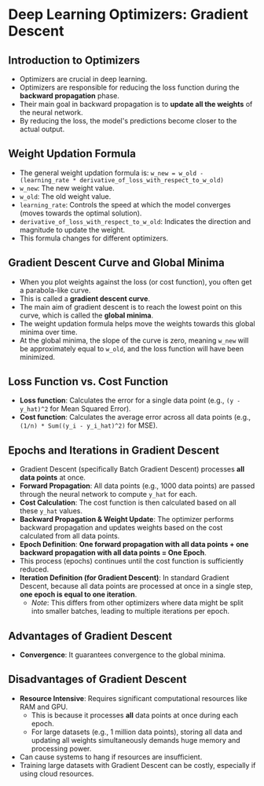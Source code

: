 # Deep Learning Optimizers: Gradient Descent 

## Introduction to Optimizers
*   Optimizers are crucial in deep learning.
*   Optimizers are responsible for reducing the loss function during the **backward propagation** phase.
*   Their main goal in backward propagation is to **update all the weights** of the neural network.
*   By reducing the loss, the model's predictions become closer to the actual output.

## Weight Updation Formula
*   The general weight updation formula is:
    `w_new = w_old - (learning_rate * derivative_of_loss_with_respect_to_w_old)`
*   `w_new`: The new weight value.
*   `w_old`: The old weight value.
*   `learning_rate`: Controls the speed at which the model converges (moves towards the optimal solution).
*   `derivative_of_loss_with_respect_to_w_old`: Indicates the direction and magnitude to update the weight.
*   This formula changes for different optimizers.

## Gradient Descent Curve and Global Minima
*   When you plot weights against the loss (or cost function), you often get a parabola-like curve.
*   This is called a **gradient descent curve**.
*   The main aim of gradient descent is to reach the lowest point on this curve, which is called the **global minima**.
*   The weight updation formula helps move the weights towards this global minima over time.
*   At the global minima, the slope of the curve is zero, meaning `w_new` will be approximately equal to `w_old`, and the loss function will have been minimized.

## Loss Function vs. Cost Function
*   **Loss function**: Calculates the error for a single data point (e.g., `(y - y_hat)^2` for Mean Squared Error).
*   **Cost function**: Calculates the average error across all data points (e.g., `(1/n) * Sum((y_i - y_i_hat)^2)` for MSE).

## Epochs and Iterations in Gradient Descent
*   Gradient Descent (specifically Batch Gradient Descent) processes **all data points** at once.
*   **Forward Propagation**: All data points (e.g., 1000 data points) are passed through the neural network to compute `y_hat` for each.
*   **Cost Calculation**: The cost function is then calculated based on all these `y_hat` values.
*   **Backward Propagation & Weight Update**: The optimizer performs backward propagation and updates weights based on the cost calculated from all data points.
*   **Epoch Definition**: **One forward propagation with all data points + one backward propagation with all data points = One Epoch**.
*   This process (epochs) continues until the cost function is sufficiently reduced.
*   **Iteration Definition (for Gradient Descent)**: In standard Gradient Descent, because all data points are processed at once in a single step, **one epoch is equal to one iteration**.
    *   *Note*: This differs from other optimizers where data might be split into smaller batches, leading to multiple iterations per epoch.

## Advantages of Gradient Descent
*   **Convergence**: It guarantees convergence to the global minima.

## Disadvantages of Gradient Descent
*   **Resource Intensive**: Requires significant computational resources like RAM and GPU.
    *   This is because it processes **all** data points at once during each epoch.
    *   For large datasets (e.g., 1 million data points), storing all data and updating all weights simultaneously demands huge memory and processing power.
*   Can cause systems to hang if resources are insufficient.
*   Training large datasets with Gradient Descent can be costly, especially if using cloud resources.